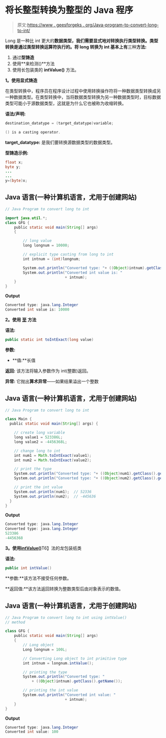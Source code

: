 # 将长整型转换为整型的 Java 程序

> 原文:[https://www . geesforgeks . org/Java-program-to-convert-long-to-int/](https://www.geeksforgeeks.org/java-program-to-convert-long-to-int/)

Long 是一种比 int 更大的**数据类型，我们需要显式地对转换执行类型转换。类型转换是通过类型转换运算符执行的。将 long 转换为 int 基本上有**三种**方法:**

1.  通过**型铸造**
2.  使用**来检测()**方法
3.  使用长包装类的 **intValue()** 方法。

**1。使用显式铸造**

在类型转换中，程序员在程序设计过程中使用转换操作符将一种数据类型转换成另一种数据类型。在类型转换中，当将数据类型转换为另一种数据类型时，目标数据类型可能小于源数据类型，这就是为什么它也被称为收缩转换。

**语法/声明:**

```java
destination_datatype = (target_datatype)variable;

() is a casting operator.
```

**target_datatype:** 是我们要转换源数据类型的数据类型。

**型铸造示例:**

```java
float x;
byte y;
...
...
y=(byte)x;
```

## Java 语言(一种计算机语言，尤用于创建网站)

```java
// Java Program to convert long to int

import java.util.*;
class GFG {
    public static void main(String[] args)
    {

        // long value
        long longnum = 10000;

        // explicit type casting from long to int
        int intnum = (int)longnum;

        System.out.println("Converted type: "+ ((Object)intnum).getClass().getName());
        System.out.println("Converted int value is: "
                           + intnum);
    }
}
```

**Output**

```java
Converted type: java.lang.Integer
Converted int value is: 10000
```

**2。使用** [**至**](https://www.geeksforgeeks.org/java-math-tointexactlong-value-method/) **方法**

**语法:**

```java
public static int toIntExact(long value)

```

**参数:**

*   **值:**长值

**返回:**
该方法将输入参数作为 int(整数)返回。

**异常:**
它抛出**算术异常**——如果结果溢出一个整数

## Java 语言(一种计算机语言，尤用于创建网站)

```java
// Java Program to convert long to int

class Main {
  public static void main(String[] args) {

    // create long variable
    long value1 = 523386L;
    long value2 = -4456368L;

    // change long to int
    int num1 = Math.toIntExact(value1);
    int num2 = Math.toIntExact(value2);

    // print the type
    System.out.println("Converted type: "+ ((Object)num1).getClass().getName());
    System.out.println("Converted type: "+ ((Object)num2).getClass().getName());

    // print the int value
    System.out.println(num1);  // 52336
    System.out.println(num2);  // -445636
  }
}
```

**Output**

```java
Converted type: java.lang.Integer
Converted type: java.lang.Integer
523386
-4456368
```

**3。使用**[**intValue()**](https://www.geeksforgeeks.org/integer-intvalue-method-in-java/)T6】法的龙包装纸类

**语法:**

```java
public int intValue()
```

**参数:**该方法不接受任何参数。

**返回值:**该方法返回转换为整数类型后由对象表示的数值。

## Java 语言(一种计算机语言，尤用于创建网站)

```java
// Java Program to convert long to int using intValue()
// method

class GFG {
    public static void main(String[] args)
    {
        // Long object
        Long longnum = 100L;

        // Converting Long object to int primitive type
        int intnum = longnum.intValue();

        // printing the type
        System.out.println("Converted type: "
            + ((Object)intnum).getClass().getName());

        // printing the int value
        System.out.println("Converted int value: "
                           + intnum);
    }
}
```

**Output**

```java
Converted type: java.lang.Integer
Converted int value: 100
```